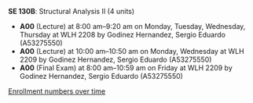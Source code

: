 **SE 130B**: Structural Analysis II (4 units)

- **A00** (Lecture) at 8:00 am–9:20 am on Monday, Tuesday, Wednesday, Thursday at WLH 2208 by Godinez Hernandez, Sergio Eduardo (A53275550)
- **A00** (Lecture) at 10:00 am–10:50 am on Monday, Wednesday at WLH 2209 by Godinez Hernandez, Sergio Eduardo (A53275550)
- **A00** (Final Exam) at 8:00 am–10:59 am on Friday at WLH 2209 by Godinez Hernandez, Sergio Eduardo (A53275550)

[Enrollment numbers over time](./SE130B.tsv)
